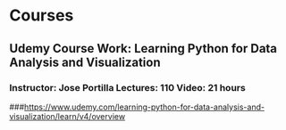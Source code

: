 # Courses
## Udemy Course Work: Learning Python for Data Analysis and Visualization 
### Instructor: Jose Portilla  Lectures: 110 Video: 21 hours
###https://www.udemy.com/learning-python-for-data-analysis-and-visualization/learn/v4/overview

